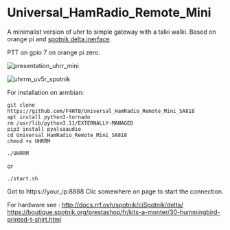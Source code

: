 # Universal_HamRadio_Remote_Mini
A minimalist version of uhrr to simple gateway with a talki walki.
Based on orange pi and <a href="https://f5nlg.wordpress.com">spotnik delta inerface</a>.

PTT on gpio 7 on orange pi zero.

![presentation_uhrr_mini](https://user-images.githubusercontent.com/18350938/140665583-052f302b-3b16-4c1a-9f73-4dac63e2f94d.png)

![uhrrm_uv5r_spotnik](https://boutique.spotnik.org/prestashop/24-large_default/spotnik-hot-spot-.jpg)

For installation on armbian:

```
git clone https://github.com/F4HTB/Universal_HamRadio_Remote_Mini_SA818
apt install python3-tornado
rm /usr/lib/python3.11/EXTERNALLY-MANAGED
pip3 install pyalsaaudio
cd Universal_HamRadio_Remote_Mini_SA818
chmod +x UHRRM
```
```
./UHRRM
```
or
```
./start.sh
```

Got to https://your_ip:8888
Clic somewhere on page to start the connection.

For hardware see :
http://docs.rrf.ovh/spotnik/ciSpotnik/delta/
https://boutique.spotnik.org/prestashop/fr/kits-a-monter/30-hummingbird-printed-t-shirt.html
